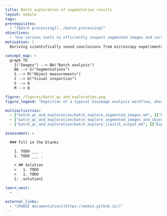 ```yaml
---
title: Batch exploration of segmentation results
layout: module
tags:
prerequisites:
  - "[Batch processing](../batch_processing)"
objectives:
  - "Use various tools to efficiently inspect segmented images and corresponding object measurements."
motivation: |
  Deriving scientifically sound conclusions from microscopy experiments typically requires batch analysis of large image data sets. Once the analysis has been conducted it is critical to visually inspect the results to identify errors and to make scientific discoveries. To do so efficiently requires making oneself familiar with appropriate tools.

concept_map: >
  graph TD
    I("Images") --> BA("Batch analysis")
    BA --> S("Segmentations") 
    S --> M("Object measurements")
    I --> Q("Visual inspection")
    S --> Q
    M --> Q

figure: /figures/batch_qc_and_exploration.png
figure_legend: "Depiction of a typical bioimage analysis workflow, where batch analysis of many input images yields object segmentation images and measurements, which must be quality controlled and explored for scientific discovery."

multiactivities:
  - ["batch_qc_and_exploration/batch_explore_segmented_images.md", [["Fiji MoBIE", "batch_qc_and_exploration/batch_explore_segmented_images_fiji_mobie.md"], ["napari (TODO)", "batch_qc_and_exploration/batch_explore_segmented_images_napari.py"]]]
  - ["batch_qc_and_exploration/batch_explore_segmented_images_and_object_measurements.md", [["Explore Images & Labels & Tables - Fiji MoBIE", "batch_qc_and_exploration/batch_explore_segmented_images_and_object_measurements_fiji_mobie.md"], ["Explore Objects Table - Fiji MoBIE", "batch_qc_and_exploration/batch_explore_objects_table_fiji_mobie.md"]]]
  - ["batch_qc_and_exploration/batch_explore_ilastik_output.md", [["Explore ilastik tracking results - Fiji MoBIE", "batch_qc_and_exploration/batch_explore_ilastik_tracking_results_fiji_mobie.md"]]]

assessment: >

  ### Fill in the blanks

    1. TODO ___ .
    1. TODO ___ .
    
    > ## Solution
    >   1. TODO
    >   1. TODO
    {: .solution}

learn_next:
  - 

external_links:
  - "[MoBIE documentation](https://mobie.github.io/)"
---
```


